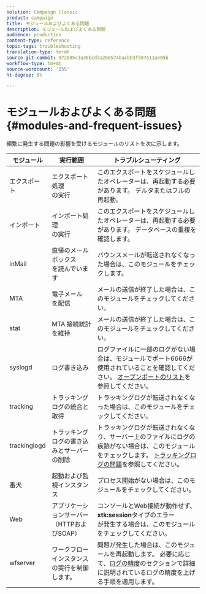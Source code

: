 ```yaml
---
solution: Campaign Classic
product: campaign
title: モジュールおよびよくある問題
description: モジュールおよびよくある問題
audience: production
content-type: reference
topic-tags: troubleshooting
translation-type: tm+mt
source-git-commit: 972885c3a38bcd3a260574bacbb3f507e11ae05b
workflow-type: tm+mt
source-wordcount: '255'
ht-degree: 8%

---
```



# モジュールおよびよくある問題{#modules-and-frequent-issues}

頻繁に発生する問題の影響を受けるモジュールのリストを次に示します。

<table> 
 <thead> 
  <tr> 
   <th> モジュール </th> 
   <th> 実行範囲 </th> 
   <th> トラブルシューティング </th> 
  </tr> 
 </thead> 
 <tbody> 
  <tr> 
   <td> エクスポート </td> 
   <td> エクスポート処理<br />の実行 </td> 
   <td> このエクスポートをスケジュールしたオペレーターは、再起動する必要があります。 デルタまたはフルの再起動。<br /> </td> 
  </tr> 
  <tr> 
   <td> インポート </td> 
   <td> インポート処理<br />の実行 </td> 
   <td> このエクスポートをスケジュールしたオペレーターは、再起動する必要があります。 データベースの重複を確認します。<br /> </td> 
  </tr> 
  <tr> 
   <td> inMail </td> 
   <td> 直帰のメールボックス<br />を読んでいます </td> 
   <td> バウンスメールが転送されなくなった場合は、このモジュールをチェックします。<br /> </td> 
  </tr> 
  <tr> 
   <td> MTA </td> 
   <td> 電子メール<br />を配信 </td> 
   <td> メールの送信が終了した場合は、このモジュールをチェックしてください。<br /> </td> 
  </tr> 
  <tr> 
   <td> stat </td> 
   <td> MTA 接続統計を維持<br /> </td> 
   <td> メールの送信が終了した場合は、このモジュールをチェックしてください。<br /> </td> 
  </tr> 
  <tr> 
   <td> syslogd </td> 
   <td> ログ書き込み<br /> </td> 
   <td> ログファイルに一部のログがない場合は、モジュールでポート6666が使用されていることを確認してください。 <a href="../../production/using/general-architecture.md#list-of-open-ports" target="_blank">オープンポートのリスト</a>を参照してください。<br /> </td> 
  </tr> 
  <tr> 
   <td> tracking </td> 
   <td> トラッキングログの統合と取得<br /> </td> 
   <td> トラッキングログが転送されなくなった場合は、このモジュールをチェックしてください。<br /> </td> 
  </tr> 
  <tr> 
   <td> trackinglogd </td> 
   <td> トラッキングログの書き込みとサーバーの削除<br /> </td> 
   <td> トラッキングログが転送されなくなり、サーバー上のファイルにログの痕跡がない場合は、このモジュールをチェックします。 <a href="../../production/using/tracking-logs-issues.md" target="_blank">トラッキングログの問題</a>を参照してください。<br /> </td> 
  </tr> 
  <tr> 
   <td> 番犬 </td> 
   <td> 起動および監視インスタンス<br /> </td> 
   <td> プロセス開始がない場合は、このモジュールをチェックしてください。<br /> </td> 
  </tr> 
  <tr> 
   <td> Web </td> 
   <td> アプリケーションサーバー（HTTPおよびSOAP）<br /> </td> 
   <td> コンソールとWeb接続が動作せず、<strong>xtk:session</strong>タイプのエラー<br />が発生する場合は、このモジュールをチェックしてください。 </td> 
  </tr> 
  <tr> 
   <td> wfserver </td> 
   <td> ワークフローインスタンスの実行を制御します。<br /> </td> 
   <td> 問題が発生した場合は、このモジュールを再起動します。 必要に応じて、<a href="../../production/using/log-precision.md" target="_blank">ログの精度</a>のセクションで詳細に説明されているログの精度を上げる手順を適用します。<br /> </td> 
  </tr> 
 </tbody> 
</table>

